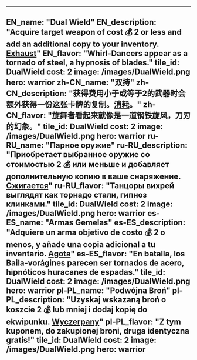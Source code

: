 ---

EN_name: "Dual Wield"
EN_description: "Acquire target weapon of cost 💰 2 or less and add an additional copy to your inventory. <u>Exhaust</u>"
EN_flavor: "Whirl-Dancers appear as a tornado of steel, a hypnosis of blades."
tile_id: DualWield
cost: 2
image: /images/DualWield.png
hero: warrior
zh-CN_name: "双持"
zh-CN_description: "获得费用小于或等于2的武器时会额外获得一份这张卡牌的复制。<u>消耗</u>。"
zh-CN_flavor: "旋舞者看起来就像是一道钢铁旋风，刀刃的幻象。"
tile_id: DualWield
cost: 2
image: /images/DualWield.png
hero: warrior
ru-RU_name: "Парное оружие"
ru-RU_description: "Приобретает выбранное оружие со стоимостью 2 💰 или меньше и добавляет дополнительную копию в ваше снаряжение. <u>Сжигается</u>"
ru-RU_flavor: "Танцоры вихрей выглядят как торнадо стали, гипноз клинками."
tile_id: DualWield
cost: 2
image: /images/DualWield.png
hero: warrior
es-ES_name: "Armas Gemelas"
es-ES_description: "Adquiere un arma objetivo de costo 💰 2 o menos, y añade una copia adicional a tu inventario. <u>Agota</u>"
es-ES_flavor: "En batalla, los Baila-vorágines parecen ser tornados de acero, hipnóticos huracanes de espadas."
tile_id: DualWield
cost: 2
image: /images/DualWield.png
hero: warrior
pl-PL_name: "Podwójna Broń"
pl-PL_description: "Uzyskaj wskazaną broń o koszcie 2 💰 lub mniej i dodaj kopię do ekwipunku. <u>Wyczerpany</u>"
pl-PL_flavor: "Z tym kuponem, do zakupionej broni, druga identyczna gratis!"
tile_id: DualWield
cost: 2
image: /images/DualWield.png
hero: warrior
---